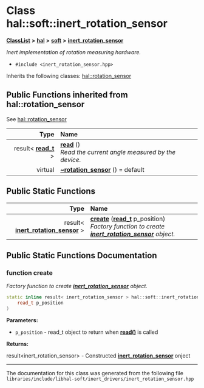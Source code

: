 

# Class hal::soft::inert\_rotation\_sensor



[**ClassList**](annotated.md) **>** [**hal**](namespacehal.md) **>** [**soft**](namespacehal_1_1soft.md) **>** [**inert\_rotation\_sensor**](classhal_1_1soft_1_1inert__rotation__sensor.md)



_Inert implementation of rotation measuring hardware._ 

* `#include <inert_rotation_sensor.hpp>`



Inherits the following classes: [hal::rotation\_sensor](classhal_1_1rotation__sensor.md)
























































## Public Functions inherited from hal::rotation_sensor

See [hal::rotation\_sensor](classhal_1_1rotation__sensor.md)

| Type | Name |
| ---: | :--- |
|  result&lt; [**read\_t**](structhal_1_1rotation__sensor_1_1read__t.md) &gt; | [**read**](#function-read) () <br>_Read the current angle measured by the device._  |
| virtual  | [**~rotation\_sensor**](#function-rotation_sensor) () = default<br> |


## Public Static Functions

| Type | Name |
| ---: | :--- |
|  result&lt; [**inert\_rotation\_sensor**](classhal_1_1soft_1_1inert__rotation__sensor.md) &gt; | [**create**](#function-create) ([**read\_t**](structhal_1_1rotation__sensor_1_1read__t.md) p\_position) <br>_Factory function to create_ [_**inert\_rotation\_sensor**_](classhal_1_1soft_1_1inert__rotation__sensor.md) _object._ |




















































## Public Static Functions Documentation




### function create 

_Factory function to create_ [_**inert\_rotation\_sensor**_](classhal_1_1soft_1_1inert__rotation__sensor.md) _object._
```C++
static inline result< inert_rotation_sensor > hal::soft::inert_rotation_sensor::create (
    read_t p_position
) 
```





**Parameters:**


* `p_position` - read\_t object to return when [**read()**](classhal_1_1rotation__sensor.md#function-read) is called 



**Returns:**

result&lt;inert\_rotation\_sensor&gt; - Constructed [**inert\_rotation\_sensor**](classhal_1_1soft_1_1inert__rotation__sensor.md) onject 





        

------------------------------
The documentation for this class was generated from the following file `libraries/include/libhal-soft/inert_drivers/inert_rotation_sensor.hpp`

